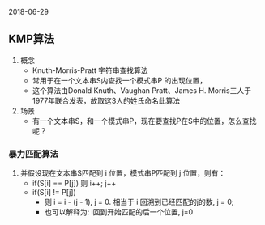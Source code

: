 2018-06-29

## KMP算法
1. 概念
    - Knuth-Morris-Pratt 字符串查找算法
    - 常用于在一个文本串S内查找一个模式串P 的出现位置，
    - 这个算法由Donald Knuth、Vaughan Pratt、James H. Morris三人于1977年联合发表，故取这3人的姓氏命名此算法
2. 场景
    - 有一个文本串S，和一个模式串P，现在要查找P在S中的位置，怎么查找呢？

### 暴力匹配算法
1. 并假设现在文本串S匹配到 i 位置，模式串P匹配到 j 位置，则有：
    - if(S[i] == P[j]) 则 i++; j++
    - if(S[i] != P[j]) 
        - 则 i = i - (j - 1), j = 0. 相当于 i 回溯到已经匹配的j的数, j = 0;
        - 也可以解释为: i回到开始匹配的后一个位置, j=0 